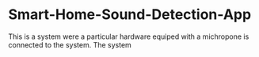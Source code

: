 # Smart-Home-Sound-Detection-App
This is a system were a particular hardware equiped with a michropone is connected to the system. The system 
